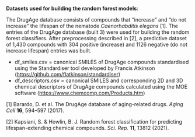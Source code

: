 **Datasets used for building the random forest models**:

The DrugAge database consists of compounds that “increase” and “do not increase” the lifespan of the nematode *Caenorhabditis elegans* [1]. The entries of the DrugAge database (built 3) were used for building the random forest classifiers. After preprocessing described in [2], a predictive dataset of 1,430 compounds with 304 positive (increase) and 1126 negative (do not increase lifespan) entries was built. 

- df_smiles.csv = canonical SMILES of DrugAge compounds standardised using the Standardiser tool developed by Francis Atkinson (https://github.com/flatkinson/standardiser)
- df_descriptors.csv = canonical SMILES and corresponding 2D and 3D chemical descriptors of DrugAge compounds calculated using the MOE software  (https://www.chemcomp.com/Products.htm) 

[1] Barardo, D. et al. The DrugAge database of aging-related drugs. *Aging Cell* **16**, 594–597 (2017).

[2] Kapsiani, S. & Howlin, B. J. Random forest classification for predicting lifespan-extending chemical compounds. *Sci. Rep.* **11**, 13812 (2021).
